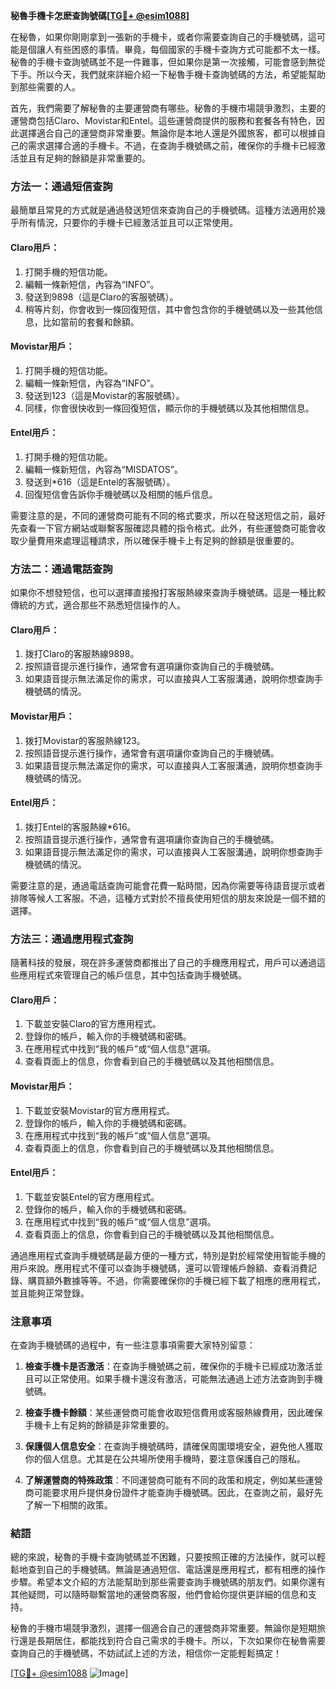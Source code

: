 **秘魯手機卡怎麽查詢號碼[[TG💪+ @esim1088](https://t.me/s/esim1088)]**

在秘魯，如果你剛剛拿到一張新的手機卡，或者你需要查詢自己的手機號碼，這可能是個讓人有些困惑的事情。畢竟，每個國家的手機卡查詢方式可能都不太一樣。秘魯的手機卡查詢號碼並不是一件難事，但如果你是第一次接觸，可能會感到無從下手。所以今天，我們就來詳細介紹一下秘魯手機卡查詢號碼的方法，希望能幫助到那些需要的人。

首先，我們需要了解秘魯的主要運營商有哪些。秘魯的手機市場競爭激烈，主要的運營商包括Claro、Movistar和Entel。這些運營商提供的服務和套餐各有特色，因此選擇適合自己的運營商非常重要。無論你是本地人還是外國旅客，都可以根據自己的需求選擇合適的手機卡。不過，在查詢手機號碼之前，確保你的手機卡已經激活並且有足夠的餘額是非常重要的。

### 方法一：通過短信查詢

最簡單且常見的方式就是通過發送短信來查詢自己的手機號碼。這種方法適用於幾乎所有情況，只要你的手機卡已經激活並且可以正常使用。

#### Claro用戶：
1. 打開手機的短信功能。
2. 編輯一條新短信，內容為“INFO”。
3. 發送到9898（這是Claro的客服號碼）。
4. 稍等片刻，你會收到一條回復短信，其中會包含你的手機號碼以及一些其他信息，比如當前的套餐和餘額。

#### Movistar用戶：
1. 打開手機的短信功能。
2. 編輯一條新短信，內容為“INFO”。
3. 發送到123（這是Movistar的客服號碼）。
4. 同樣，你會很快收到一條回復短信，顯示你的手機號碼以及其他相關信息。

#### Entel用戶：
1. 打開手機的短信功能。
2. 編輯一條新短信，內容為“MISDATOS”。
3. 發送到*616（這是Entel的客服號碼）。
4. 回復短信會告訴你手機號碼以及相關的帳戶信息。

需要注意的是，不同的運營商可能有不同的格式要求，所以在發送短信之前，最好先查看一下官方網站或聯繫客服確認具體的指令格式。此外，有些運營商可能會收取少量費用來處理這種請求，所以確保手機卡上有足夠的餘額是很重要的。

### 方法二：通過電話查詢

如果你不想發短信，也可以選擇直接撥打客服熱線來查詢手機號碼。這是一種比較傳統的方式，適合那些不熟悉短信操作的人。

#### Claro用戶：
1. 拨打Claro的客服熱線9898。
2. 按照語音提示進行操作，通常會有選項讓你查詢自己的手機號碼。
3. 如果語音提示無法滿足你的需求，可以直接與人工客服溝通，說明你想查詢手機號碼的情況。

#### Movistar用戶：
1. 拨打Movistar的客服熱線123。
2. 按照語音提示進行操作，通常會有選項讓你查詢自己的手機號碼。
3. 如果語音提示無法滿足你的需求，可以直接與人工客服溝通，說明你想查詢手機號碼的情況。

#### Entel用戶：
1. 拨打Entel的客服熱線*616。
2. 按照語音提示進行操作，通常會有選項讓你查詢自己的手機號碼。
3. 如果語音提示無法滿足你的需求，可以直接與人工客服溝通，說明你想查詢手機號碼的情況。

需要注意的是，通過電話查詢可能會花費一點時間，因為你需要等待語音提示或者排隊等候人工客服。不過，這種方式對於不擅長使用短信的朋友來說是一個不錯的選擇。

### 方法三：通過應用程式查詢

隨著科技的發展，現在許多運營商都推出了自己的手機應用程式，用戶可以通過這些應用程式來管理自己的帳戶信息，其中包括查詢手機號碼。

#### Claro用戶：
1. 下載並安裝Claro的官方應用程式。
2. 登錄你的帳戶，輸入你的手機號碼和密碼。
3. 在應用程式中找到“我的帳戶”或“個人信息”選項。
4. 查看頁面上的信息，你會看到自己的手機號碼以及其他相關信息。

#### Movistar用戶：
1. 下載並安裝Movistar的官方應用程式。
2. 登錄你的帳戶，輸入你的手機號碼和密碼。
3. 在應用程式中找到“我的帳戶”或“個人信息”選項。
4. 查看頁面上的信息，你會看到自己的手機號碼以及其他相關信息。

#### Entel用戶：
1. 下載並安裝Entel的官方應用程式。
2. 登錄你的帳戶，輸入你的手機號碼和密碼。
3. 在應用程式中找到“我的帳戶”或“個人信息”選項。
4. 查看頁面上的信息，你會看到自己的手機號碼以及其他相關信息。

通過應用程式查詢手機號碼是最方便的一種方式，特別是對於經常使用智能手機的用戶來說。應用程式不僅可以查詢手機號碼，還可以管理帳戶餘額、查看消費記錄、購買額外數據等等。不過，你需要確保你的手機已經下載了相應的應用程式，並且能夠正常登錄。

### 注意事項

在查詢手機號碼的過程中，有一些注意事項需要大家特別留意：

1. **檢查手機卡是否激活**：在查詢手機號碼之前，確保你的手機卡已經成功激活並且可以正常使用。如果手機卡還沒有激活，可能無法通過上述方法查詢到手機號碼。
   
2. **檢查手機卡餘額**：某些運營商可能會收取短信費用或客服熱線費用，因此確保手機卡上有足夠的餘額是非常重要的。

3. **保護個人信息安全**：在查詢手機號碼時，請確保周圍環境安全，避免他人獲取你的個人信息。尤其是在公共場所使用手機時，要注意保護自己的隱私。

4. **了解運營商的特殊政策**：不同運營商可能有不同的政策和規定，例如某些運營商可能要求用戶提供身份證件才能查詢手機號碼。因此，在查詢之前，最好先了解一下相關的政策。

### 結語

總的來說，秘魯的手機卡查詢號碼並不困難，只要按照正確的方法操作，就可以輕鬆地查到自己的手機號碼。無論是通過短信、電話還是應用程式，都有相應的操作步驟。希望本文介紹的方法能幫助到那些需要查詢手機號碼的朋友們。如果你還有其他疑問，可以隨時聯繫當地的運營商客服，他們會給你提供更詳細的信息和支持。

秘魯的手機市場競爭激烈，選擇一個適合自己的運營商非常重要。無論你是短期旅行還是長期居住，都能找到符合自己需求的手機卡。所以，下次如果你在秘魯需要查詢自己的手機號碼，不妨試試上述的方法，相信你一定能輕鬆搞定！

[[TG💪+ @esim1088](https://t.me/s/esim1088) ![Image](https://i.postimg.cc/4NQfJmqS/Snipaste-2025-05-13-00-14-12.png)]